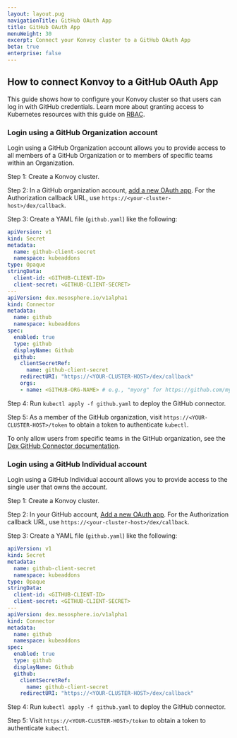```yaml
---
layout: layout.pug
navigationTitle: GitHub OAuth App
title: GitHub OAuth App
menuWeight: 30
excerpt: Connect your Konvoy cluster to a GitHub OAuth App
beta: true
enterprise: false
---
```


## How to connect Konvoy to a GitHub OAuth App

This guide shows how to configure your Konvoy cluster so that users can log in with GitHub credentials. Learn more about granting access to Kubernetes resources with this guide on [RBAC][rbac].

### Login using a GitHub Organization account

Login using a GitHub Organization account allows you to provide access to all members of a GitHub Organization or to members of specific teams within an Organization.

Step 1: Create a Konvoy cluster.

Step 2: In a GitHub organization account, [add a new OAuth app][github_oauth_app]. For the Authorization callback URL, use `https://<your-cluster-host>/dex/callback`.

Step 3: Create a YAML file (`github.yaml`) like the following:

```yaml
apiVersion: v1
kind: Secret
metadata:
  name: github-client-secret
  namespace: kubeaddons
type: Opaque
stringData:
  client-id: <GITHUB-CLIENT-ID>
  client-secret: <GITHUB-CLIENT-SECRET>
---
apiVersion: dex.mesosphere.io/v1alpha1
kind: Connector
metadata:
  name: github
  namespace: kubeaddons
spec:
  enabled: true
  type: github
  displayName: Github
  github:
    clientSecretRef:
      name: github-client-secret
    redirectURI: "https://<YOUR-CLUSTER-HOST>/dex/callback"
    orgs:
    - name: <GITHUB-ORG-NAME> # e.g., "myorg" for https://github.com/myorg
```

Step 4: Run `kubectl apply -f github.yaml` to deploy the GitHub connector.

Step 5: As a member of the GitHub organization, visit `https://<YOUR-CLUSTER-HOST>/token` to obtain a token to authenticate `kubectl`.

To only allow users from specific teams in the GitHub organization, see the [Dex GitHub Connector documentation][dex_connector].

### Login using a GitHub Individual account

Login using a GitHub Individual account allows you to provide access to the single user that owns the account.

Step 1: Create a Konvoy cluster.

Step 2: In your GitHub account, [Add a new OAuth app][github_oauth_app]. For the Authorization callback URL, use `https://<your-cluster-host>/dex/callback`.

Step 3: Create a YAML file (`github.yaml`) like the following:

```yaml
apiVersion: v1
kind: Secret
metadata:
  name: github-client-secret
  namespace: kubeaddons
type: Opaque
stringData:
  client-id: <GITHUB-CLIENT-ID>
  client-secret: <GITHUB-CLIENT-SECRET>
---
apiVersion: dex.mesosphere.io/v1alpha1
kind: Connector
metadata:
  name: github
  namespace: kubeaddons
spec:
  enabled: true
  type: github
  displayName: Github
  github:
    clientSecretRef:
      name: github-client-secret
    redirectURI: "https://<YOUR-CLUSTER-HOST>/dex/callback"
```

Step 4: Run `kubectl apply -f github.yaml` to deploy the GitHub connector.

Step 5: Visit `https://<YOUR-CLUSTER-HOST>/token` to obtain a token to authenticate `kubectl`.

[dex_connector]: https://github.com/dexidp/dex/blob/v2.22.0/Documentation/connectors/github.md
[github_oauth_app]: https://docs.github.com/en/developers/apps/creating-an-oauth-app
[rbac]: ../rbac
